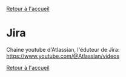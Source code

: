 [Retour à l'accueil](../README.md)
# Jira

Chaine youtube d'Atlassian, l'éduteur de Jira: \
https://www.youtube.com/@Atlassian/videos

[Retour à l'accueil](../README.md)

